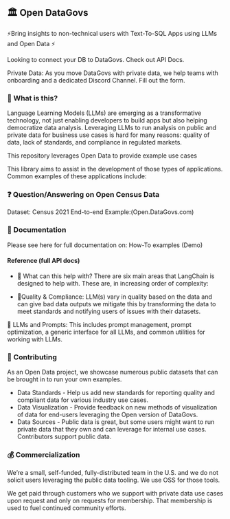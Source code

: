 ## 🏛️ Open DataGovs
⚡Bring insights to non-technical users with Text-To-SQL Apps using LLMs and Open Data ⚡

Looking to connect your DB to DataGovs. Check out API Docs. 

Private Data: As you move DataGovs with private data, we help teams with onboarding and a dedicated Discord Channel. Fill out the form. 
### 🤔 What is this?
Language Learning Models (LLMs) are emerging as a transformative technology, not just enabling developers to build apps but also helping democratize data analysis. Leveraging LLMs to run analysis on public and private data for business use cases is hard for many reasons: quality of data, lack of standards, and compliance in regulated markets.

This repository leverages Open Data to provide example use cases 

This library aims to assist in the development of those types of applications. Common examples of these applications include:

### ❓ Question/Answering on Open Census Data
Dataset: Census 2021 
End-to-end Example:(Open.DataGovs.com)

### 📖 Documentation
Please see here for full documentation on:
How-To examples (Demo)

#### Reference (full API docs)
- 🚀 What can this help with?
There are six main areas that LangChain is designed to help with. These are, in increasing order of complexity:

- 🔗Quality & Compliance:
LLM(s) vary in quality based on the data and can give bad data outputs we mitigate this by transforming the data to meet standards and notifying users of issues with their datasets. 

📃 LLMs and Prompts:
This includes prompt management, prompt optimization, a generic interface for all LLMs, and common utilities for working with LLMs.

### 💁 Contributing

As an Open Data project, we showcase numerous public datasets that can be brought in to run your own examples. 

- Data Standards - Help us add new standards for reporting quality and compliant data for various industry use cases. 
- Data Visualization - Provide feedback on new methods of visualization of data for end-users leveraging the Open version of DataGovs.
- Data Sources - Public data is great, but some users might want to run private data that they own and can leverage for internal use cases. Contributors support public data.

### 💰 Commercialization

We’re a small, self-funded, fully-distributed team in the U.S. and we do not solicit users leveraging the public data tooling. We use OSS for those tools. 

We get paid through customers who we support with private data use cases upon request and only on requests for membership. That membership is used to fuel continued community efforts.




